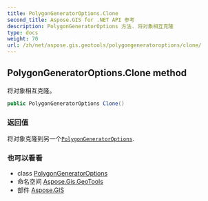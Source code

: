 ```yaml
---
title: PolygonGeneratorOptions.Clone
second_title: Aspose.GIS for .NET API 参考
description: PolygonGeneratorOptions 方法. 将对象相互克隆
type: docs
weight: 70
url: /zh/net/aspose.gis.geotools/polygongeneratoroptions/clone/
---
```

## PolygonGeneratorOptions.Clone method

将对象相互克隆。

```csharp
public PolygonGeneratorOptions Clone()
```

### 返回值

将对象克隆到另一个[`PolygonGeneratorOptions`](../).

### 也可以看看

* class [PolygonGeneratorOptions](../)
* 命名空间 [Aspose.Gis.GeoTools](../../polygongeneratoroptions/)
* 部件 [Aspose.GIS](../../../)


